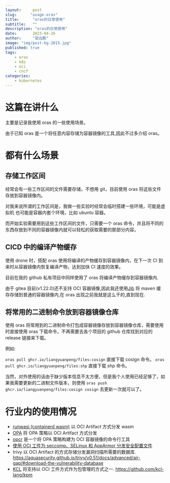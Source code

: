 ```yaml
---
layout:     post 
slug:      "usage-oras"
title:      "oras的日常使用"
subtitle:   ""
description: "oras的日常使用"
date:       2023-04-26
author:     "梁远鹏"
image: "img/post-bg-2015.jpg"
published: true
tags:
    - oras
    - k8s
    - oci
    - cncf
categories: 
    - kubernetes
---
```


# 这篇在讲什么

主要是记录我使用 oras 的一些使用场景。

由于已知 oras 是一个将任意内容存储为容器镜像的工具,因此不过多介绍 oras。

# 都有什么场景

## 存储工作区间

经常会有一些工作区间的文件需要存储，不想用 git，目前使用 oras 将这些文件存放到容器镜像内。

对我来说所谓的工作区间是，我做一些实验时经常会临时搭建一些环境，可能是虚拟机 也可能是容器内套个环境，比如 ubuntu 容器。

而开始实验需要用到这些工作区间的文件，只需要一个 oras 命令，并且将不同的东西存放到不同的容器镜像内就可以轻松的获取需要的那部分内容。

## CICD 中的编译产物缓存

使用 drone 时，搭配 oras 使用将编译的产物缓存到容器镜像内，在下一次 CI 到来时从容器镜像内恢复编译产物，达到加快 CI 速度的效果。

目前在我的 github 私有项目中同样使用了 oras 将编译产物缓存到容器镜像内.

由于 gitea 目前(v1.22.0)还不支持 OCI 容器镜像,因此我还使用[Jib](https://github.com/GoogleContainerTools/jib) 将 maven 缓存存储到普通的容器镜像内,在 oras 出现之前我就是这么干的,直到现在.

## 将常用的二进制命令放到容器镜像仓库

使用 oras 将常用到的二进制命令打包成容器镜像存放到容器镜像仓库，需要使用时直接使用 oras 下载命令，不再需要去各个项目的 github 仓库找到对应的 release 链接来下载。

例如:

`oras pull ghcr.io/liangyuanpeng/files:cosign` 直接下载 cosign 命令。
`oras pull ghcr.io/liangyuanpeng/files:shp` 直接下载 shp 命令。

当然，对外使用的话由于缺少版本信息不太方便，但是我个人使用已经足够了，如果我需要更新的二进制文件版本，则使用 `oras push ghcr.io/liangyuanpeng/files:cosign cosign` 去更新一次就可以了。

# 行业内的使用情况

- [runwasi (containerd wasm)](https://github.com/containerd/runwasi) 以 OCI Artifact 方式分发 wasm
- [OPA](https://www.openpolicyagent.org/docs/latest/management-bundles/#oci-registry)  将 OPA 策略以 OCI Artifact 方式分发
- [opcr](https://github.com/opcr-io/policy) 是一个将 OPA 策略构建为 OCI 容器镜像的命令行工具
- [使用 OCI 工件为 seccomp、SELinux 和 AppArmor 分发安全配置文件](https://kubernetes.io/zh-cn/blog/2023/05/24/oci-security-profiles/)
- trivy 以 OCI Artifact 的方式存储分发漏洞扫描所需要的数据库. https://aquasecurity.github.io/trivy/v0.51/docs/advanced/air-gap/#download-the-vulnerability-database
- [KCL](https://github.com/kcl-lang/kcl) 将支持以 OCI 工件方式作为包管理的方式之一. https://github.com/kcl-lang/kpm
